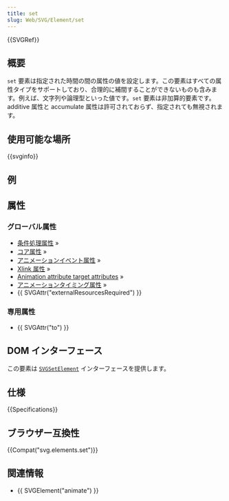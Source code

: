 ```yaml
---
title: set
slug: Web/SVG/Element/set
---
```


{{SVGRef}}

## 概要

`set` 要素は指定された時間の間の属性の値を設定します。この要素はすべての属性タイプをサポートしており、合理的に補間することができないものも含みます。例えば、文字列や論理型といった値です。`set` 要素は非加算的要素です。additive 属性と accumulate 属性は許可されておらず、指定されても無視されます。

## 使用可能な場所

{{svginfo}}

## 例

## 属性

### グローバル属性

- [条件処理属性](/ja/Web/SVG/Attribute#ConditionalProcessing) »
- [コア属性](/ja/Web/SVG/Attribute#Core) »
- [アニメーションイベント属性](/ja/Web/SVG/Attribute#AnimationEvent) »
- [Xlink 属性](/ja/Web/SVG/Attribute#XLink) »
- [Animation attribute target attributes](/ja/Web/SVG/Attribute#AnimationAttributeTarget) »
- [アニメーションタイミング属性](/ja/Web/SVG/Attribute#AnimationTiming) »
- {{ SVGAttr("externalResourcesRequired") }}

### 専用属性

- {{ SVGAttr("to") }}

## DOM インターフェース

この要素は [`SVGSetElement`](/ja/DOM/SVGSetElement) インターフェースを提供します。

## 仕様

{{Specifications}}

## ブラウザー互換性

{{Compat("svg.elements.set")}}

## 関連情報

- {{ SVGElement("animate") }}
